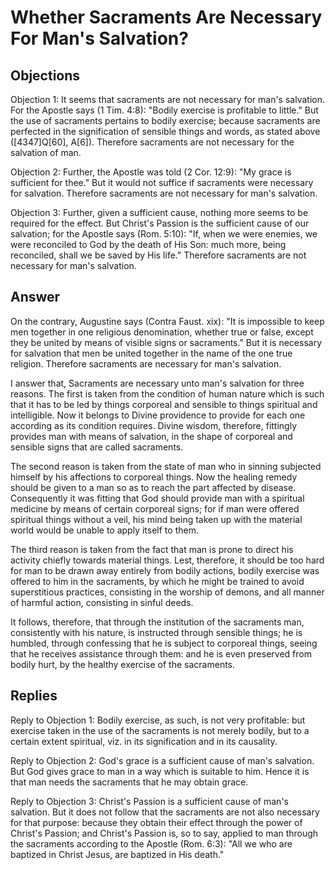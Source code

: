 # Whether Sacraments Are Necessary For Man's Salvation?

## Objections

Objection 1: It seems that sacraments are not necessary for man's salvation. For the Apostle says (1 Tim. 4:8): "Bodily exercise is profitable to little." But the use of sacraments pertains to bodily exercise; because sacraments are perfected in the signification of sensible things and words, as stated above ([4347]Q[60], A[6]). Therefore sacraments are not necessary for the salvation of man.

Objection 2: Further, the Apostle was told (2 Cor. 12:9): "My grace is sufficient for thee." But it would not suffice if sacraments were necessary for salvation. Therefore sacraments are not necessary for man's salvation.

Objection 3: Further, given a sufficient cause, nothing more seems to be required for the effect. But Christ's Passion is the sufficient cause of our salvation; for the Apostle says (Rom. 5:10): "If, when we were enemies, we were reconciled to God by the death of His Son: much more, being reconciled, shall we be saved by His life." Therefore sacraments are not necessary for man's salvation.

## Answer

On the contrary, Augustine says (Contra Faust. xix): "It is impossible to keep men together in one religious denomination, whether true or false, except they be united by means of visible signs or sacraments." But it is necessary for salvation that men be united together in the name of the one true religion. Therefore sacraments are necessary for man's salvation.

I answer that, Sacraments are necessary unto man's salvation for three reasons. The first is taken from the condition of human nature which is such that it has to be led by things corporeal and sensible to things spiritual and intelligible. Now it belongs to Divine providence to provide for each one according as its condition requires. Divine wisdom, therefore, fittingly provides man with means of salvation, in the shape of corporeal and sensible signs that are called sacraments.

The second reason is taken from the state of man who in sinning subjected himself by his affections to corporeal things. Now the healing remedy should be given to a man so as to reach the part affected by disease. Consequently it was fitting that God should provide man with a spiritual medicine by means of certain corporeal signs; for if man were offered spiritual things without a veil, his mind being taken up with the material world would be unable to apply itself to them.

The third reason is taken from the fact that man is prone to direct his activity chiefly towards material things. Lest, therefore, it should be too hard for man to be drawn away entirely from bodily actions, bodily exercise was offered to him in the sacraments, by which he might be trained to avoid superstitious practices, consisting in the worship of demons, and all manner of harmful action, consisting in sinful deeds.

It follows, therefore, that through the institution of the sacraments man, consistently with his nature, is instructed through sensible things; he is humbled, through confessing that he is subject to corporeal things, seeing that he receives assistance through them: and he is even preserved from bodily hurt, by the healthy exercise of the sacraments.

## Replies

Reply to Objection 1: Bodily exercise, as such, is not very profitable: but exercise taken in the use of the sacraments is not merely bodily, but to a certain extent spiritual, viz. in its signification and in its causality.

Reply to Objection 2: God's grace is a sufficient cause of man's salvation. But God gives grace to man in a way which is suitable to him. Hence it is that man needs the sacraments that he may obtain grace.

Reply to Objection 3: Christ's Passion is a sufficient cause of man's salvation. But it does not follow that the sacraments are not also necessary for that purpose: because they obtain their effect through the power of Christ's Passion; and Christ's Passion is, so to say, applied to man through the sacraments according to the Apostle (Rom. 6:3): "All we who are baptized in Christ Jesus, are baptized in His death."
